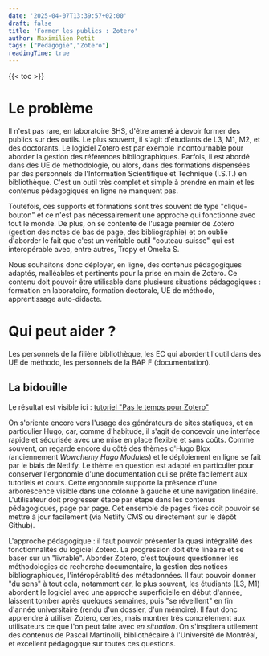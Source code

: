 ```yaml
---
date: '2025-04-07T13:39:57+02:00'
draft: false
title: 'Former les publics : Zotero'
author: Maximilien Petit
tags: ["Pédagogie","Zotero"]
readingTime: true
---
```

{{< toc >}}

# Le problème

Il n'est pas rare, en laboratoire SHS, d'être amené à devoir former des publics sur des outils. Le plus souvent, il s'agit d'étudiants de L3, M1, M2, et des doctorants. Le logiciel Zotero est par exemple incontournable pour aborder la gestion des références bibliographiques. Parfois, il est abordé dans des UE de méthodologie, ou alors, dans des formations dispensées par des personnels de l'Information Scientifique et Technique (I.S.T.) en bibliothèque. C'est un outil très complet et simple à prendre en main et les contenus pédagogiques en ligne ne manquent pas.

Toutefois, ces supports et formations sont très souvent de type "clique-bouton" et ce n'est pas nécessairement une approche qui fonctionne avec tout le monde. De plus, on se contente de l'usage premier de Zotero (gestion des notes de bas de page, des bibliographie) et on oublie d'aborder le fait que c'est un véritable outil "couteau-suisse" qui est interopérable avec, entre autres, Tropy et Omeka S.

Nous souhaitons donc déployer, en ligne, des contenus pédagogiques adaptés, malléables et pertinents pour la prise en main de Zotero. Ce contenu doit pouvoir être utilisable dans plusieurs situations pédagogiques : formation en laboratoire, formation doctorale, UE de méthodo, apprentissage auto-didacte.

# Qui peut aider ? 

Les personnels de la filière bibliothèque, les EC qui abordent l'outil dans des UE de méthodo, les personnels de la BAP F (documentation).

## La bidouille

Le résultat est visible ici : <a href="https://pasletempspourladoc.netlify.app/zotero/presentation/" target="_blank">tutoriel "Pas le temps pour Zotero"</a>

On s'oriente encore vers l'usage des générateurs de sites statiques, et en particulier Hugo, car, comme d'habitude, il s'agit de concevoir une interface rapide et sécurisée avec une mise en place flexible et sans coûts. Comme souvent, on regarde encore du côté des thèmes d'Hugo Blox (anciennement *Wowchemy Hugo Modules*) et le déploiement en ligne se fait par le biais de Netlify. Le thème en question est adapté en particulier pour conserver l'ergonomie d'une documentation qui se prête facilement aux tutoriels et cours. Cette ergonomie supporte la présence d'une arborescence visible dans une colonne à gauche et une navigation linéaire. L'utilisateur doit progresser étape par étape dans les contenus pédagogiques, page par page. Cet ensemble de pages fixes doit pouvoir se mettre à jour facilement (via Netlify CMS ou directement sur le dépôt Github).

L'approche pédagogique : il faut pouvoir présenter la quasi intégralité des fonctionnalités du logiciel Zotero. La progression doit être linéaire et se baser sur un "livrable". Aborder Zotero, c'est toujours questionner les méthodologies de recherche documentaire, la gestion des notices bibliographiques, l'intéropérablité des métadonnées. Il faut pouvoir donner "du sens" à tout cela, notamment car, le plus souvent, les étudiants (L3, M1) abordent le logiciel avec une approche superficielle en début d'année, laissent tomber après quelques semaines, puis "se réveillent" en fin d'année universitaire (rendu d'un dossier, d'un mémoire). Il faut donc apprendre à utiliser Zotero, certes, mais montrer très concrètement aux utilisateurs ce que l'on peut faire avec *en situation*. On s'inspirera utilement des contenus de Pascal Martinolli, bibliothécaire à l'Université de Montréal, et excellent pédagogque sur toutes ces questions.





